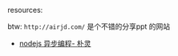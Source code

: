 resources:

btw:  `http://airjd.com/` 是个不错的分享ppt 的网站
 
- [nodejs 异步编程- 朴灵](http://airjd.com/view/i8ygju2z000b6kl#1)
